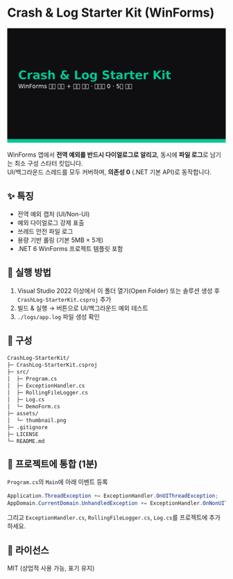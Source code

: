 # Crash & Log Starter Kit (WinForms)

![thumbnail](./assets/thumbnail.png)

WinForms 앱에서 **전역 예외를 반드시 다이얼로그로 알리고**, 동시에 **파일 로그**로 남기는 최소 구성 스타터 킷입니다.  
UI/백그라운드 스레드를 모두 커버하며, **의존성 0** (.NET 기본 API)로 동작합니다.

## ✨ 특징
- 전역 예외 캡처 (UI/Non-UI)
- 예외 다이얼로그 강제 표출
- 쓰레드 안전 파일 로그
- 용량 기반 롤링 (기본 5MB × 5개)
- .NET 6 WinForms 프로젝트 템플릿 포함

## 🚀 실행 방법
1) Visual Studio 2022 이상에서 이 폴더 열기(Open Folder) 또는 솔루션 생성 후 `CrashLog-StarterKit.csproj` 추가  
2) 빌드 & 실행 → 버튼으로 UI/백그라운드 예외 테스트  
3) `./logs/app.log` 파일 생성 확인

## 📁 구성
```text
CrashLog-StarterKit/
├─ CrashLog-StarterKit.csproj
├─ src/
│  ├─ Program.cs
│  ├─ ExceptionHandler.cs
│  ├─ RollingFileLogger.cs
│  ├─ Log.cs
│  └─ DemoForm.cs
├─ assets/
│  └─ thumbnail.png
├─ .gitignore
├─ LICENSE
└─ README.md
```

## 🔧 프로젝트에 통합 (1분)
`Program.cs`의 `Main`에 아래 이벤트 등록
```csharp
Application.ThreadException += ExceptionHandler.OnUIThreadException;
AppDomain.CurrentDomain.UnhandledException += ExceptionHandler.OnNonUIThreadException;
```
그리고 `ExceptionHandler.cs`, `RollingFileLogger.cs`, `Log.cs`를 프로젝트에 추가하세요.

## 📝 라이선스
MIT (상업적 사용 가능, 표기 유지)
